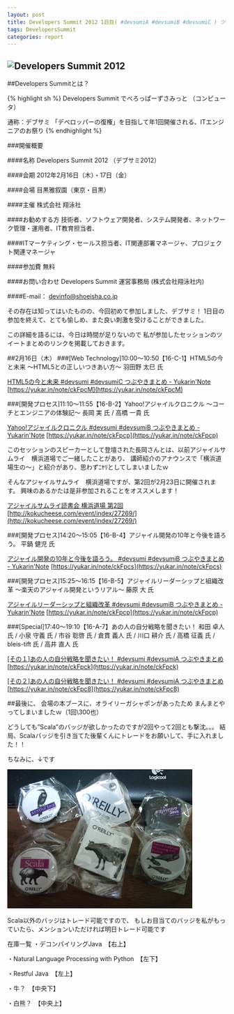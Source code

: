 ```yaml
---
layout: post
title: Developers Summit 2012 1日目( #devsumiA #devsumiB #devsumiC ) ツイートまとめ。
tags: DevelopersSummit
categories: report
---
```

![Developers Summit 2012](http://capture.heartrails.com/300x200/cool?http://seshop.com/se/timetable/21)
-----------------

##Developers Summitとは？

{% highlight sh %}
Developers Summit でべろっぱーずさみっと （コンピュータ）

通称：デブサミ
「デベロッパーの復権」を目指して年1回開催される、ITエンジニアのお祭り
{% endhighlight %}

###開催概要

####名称	Developers Summit 2012 （デブサミ2012）

####会期	2012年2月16日（木）・17日（金）

####会場	目黒雅叙園（東京・目黒）

####主催	株式会社 翔泳社

####お勧めする方	技術者、ソフトウェア開発者、システム開発者、ネットワーク管理・運用者、IT教育担当者、

####ITマーケティング・セールス担当者、IT関連部署マネージャ、プロジェクト関連マネージャ

####参加費	無料

####お問い合わせ	Developers Summit 運営事務局 (株式会社翔泳社内)

####E-mail： devinfo@shoeisha.co.jp

その存在は知ってはいたものの、今回初めて参加しました、デブサミ！
1日目の参加を終えて、とても愉しめ、また良い刺激を受けることができました。


この詳細を語るには、今日は時間が足りないので
私が参加したセッションのツイートまとめのリンクを掲載しておきます。


##2月16日（木）
###[Web Technology]10:00～10:50【16-C-1】HTML5の今と未来 ～HTML5との正しいつきあい方～ 羽田野 太巳 氏

[HTML5の今と未来 #devsumi #devsumiC つぶやきまとめ  - Yukarin'Note](https://yukar.in/note/ckFpcM)
[https://yukar.in/note/ckFpcM](https://yukar.in/note/ckFpcM)


###[開発プロセス]11:10～11:55【16-B-2】Yahoo!アジャイルクロニクル ～コーチとエンジニアの体験記～ 長岡 実 氏 / 高橋 一貴 氏

[Yahoo!アジャイルクロニクル #devsumi #devsumiB つぶやきまとめ  - Yukarin'Note](https://yukar.in/note/ckFpcp)
[https://yukar.in/note/ckFpcp](https://yukar.in/note/ckFpcp)


このセッションのスピーカーとして登壇された長岡さんとは、以前アジャイルサムライ　横浜道場でご一緒したことがあり、
講師紹介のアナウンスで「横浜道場生の～」と紹介があり、思わずﾆﾔﾘとしてしまいましたｗ

そんなアジャイルサムライ　横浜道場ですが、第2回が2月23日に開催されます。
興味のあるかたは是非参加されることをオススメします！

[アジャイルサムライ読書会 横浜道場 第2回](http://kokucheese.com/event/index/27269/)
[http://kokucheese.com/event/index/27269/](http://kokucheese.com/event/index/27269/)


###[開発プロセス]14:20～15:05【16-B-4】アジャイル開発の10年と今後を語ろう。 平鍋 健児 氏

[アジャイル開発の10年と今後を語ろう。 #devsumi #devsumiB つぶやきまとめ  - Yukarin'Note](https://yukar.in/note/ckFpcs)
[https://yukar.in/note/ckFpcs](https://yukar.in/note/ckFpcs)


###[開発プロセス]15:25～16:15【16-B-5】アジャイルリーダーシップと組織改革 ～楽天のアジャイル開発というリアル～ 藤原 大 氏

[アジャイルリーダーシップと組織改革 #devsumi #devsumiB つぶやきまとめ  - Yukarin'Note](https://yukar.in/note/ckFpcp)
[https://yukar.in/note/ckFpcp](https://yukar.in/note/ckFpcp)


###[Special]17:40～19:10【16-A-7】あの人の自分戦略を聞きたい！ 和田 卓人 氏 / 小泉 守義 氏 / 市谷 聡啓 氏 / 倉貫 義人 氏 / 川口 耕介 氏 / 高橋 征義 氏 / bleis-tift 氏 / 高井 直人 氏

[ [その１]あの人の自分戦略を聞きたい！ #devsumi #devsumiA つぶやきまとめ](https://yukar.in/note/ckFpck)
[https://yukar.in/note/ckFpck](https://yukar.in/note/ckFpck)


[ [その２]あの人の自分戦略を聞きたい！ #devsumi #devsumiA つぶやきまとめ](https://yukar.in/note/ckFpc8)
[https://yukar.in/note/ckFpc8](https://yukar.in/note/ckFpc8)


##最後に、
会場の本ブースに、オライリーガシャポンがあったため
まんまとやってしまいましたｗ（1回\300也）

どうしても”Scala”のバッジが欲しかったのですが2回やって2回とも撃沈。。。
結局、Scalaバッジを引き当てた後輩くんにトレードをお願いして、手に入れました！！

ちなみに、↓です

<img src="/img/badge.jpg">

Scala以外のバッジはトレード可能ですので、
もしお目当てのバッジを私がもっていたら、メンションいただければ明日トレード可能です

在庫一覧
・デコンパイリングJava　【右上】

・Natural Language Processing with Python　【左下】

・Restful Java　【左上】

・牛？　【中央下】

・白熊？　【中央上】